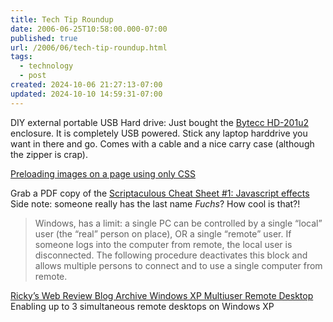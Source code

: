 ```yaml
---
title: Tech Tip Roundup
date: 2006-06-25T10:58:00.000-07:00
published: true
url: /2006/06/tech-tip-roundup.html
tags:
  - technology
  - post
created: 2024-10-06 21:27:13-07:00
updated: 2024-10-10 14:59:31-07:00
---
```


DIY external portable USB Hard drive: Just bought the [Bytecc HD-201u2](https://www.newegg.com/Product/Product.asp?Item=N82E16817145329) enclosure. It is completely USB powered. Stick any laptop harddrive you want in there and go. Comes with a cable and a nice carry case (although the zipper is crap).  
  
[Preloading images on a page using only CSS](https://specere.net/?webtips "Specere Software:  Preloading images on a page using only CSS")  
  
Grab a PDF copy of the [Scriptaculous Cheat Sheet #1: Javascript effects](https://www.slash7.com/articles/2006/04/22/scriptaculous-cheat-sheet-1 "Scriptaculous Cheat Sheet #1") Side note: someone really has the last name _Fuchs_? How cool is that?!  
  

> Windows, has a limit: a single PC can be controlled by a single “local” user (the “real” person on place), OR a single “remote” user. If someone logs into the computer from remote, the local user is disconnected. The following procedure deactivates this block and allows multiple persons to connect and to use a single computer from remote.

  
[Ricky’s Web Review Blog Archive Windows XP Multiuser Remote Desktop](https://riccardo.raneri.it/blog/eng/index.php/2006/04/24/windows-xp-multiuser-remote-desktop/ "Ricky’s Web Review: Blog Archive: Windows XP Multiuser Remote Desktop") Enabling up to 3 simultaneous remote desktops on Windows XP